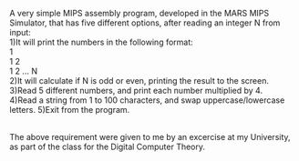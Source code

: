 A very simple MIPS assembly program, developed in the MARS MIPS Simulator, that has five different options, after reading an integer N from input:
<br>1)It will print the numbers in the following format:
<br>  1
<br>  1 2 
<br>  1 2 ... N
<br>2)It will calculate if N is odd or even, printing the result to the screen.
<br>3)Read 5 different numbers, and print each number multiplied by 4.
<br>4)Read a string from 1 to 100 characters, and swap uppercase/lowercase letters.
<bbr>5)Exit from the program.

<br>The above requirement were given to me by an excercise at my University, as part of the class for the Digital Computer Theory.

